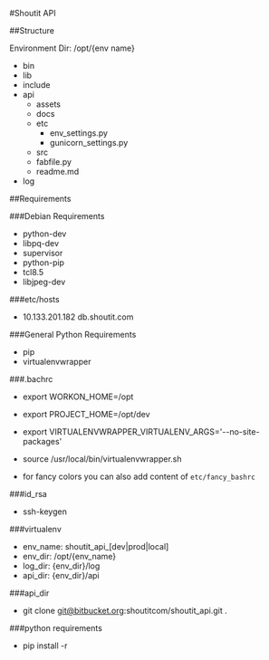 #Shoutit API

##Structure

Environment Dir: /opt/{env name}

* bin
* lib
* include
* api
    * assets
    * docs
    * etc
        * env_settings.py
        * gunicorn_settings.py
    * src
    * fabfile.py
    * readme.md
* log


##Requirements


###Debian Requirements
* python-dev
* libpq-dev
* supervisor
* python-pip
* tcl8.5
* libjpeg-dev


###etc/hosts
* 10.133.201.182  db.shoutit.com


###General Python Requirements
* pip
* virtualenvwrapper


###.bachrc
* export WORKON_HOME=/opt
* export PROJECT_HOME=/opt/dev
* export VIRTUALENVWRAPPER_VIRTUALENV_ARGS='--no-site-packages'
* source /usr/local/bin/virtualenvwrapper.sh

* for fancy colors you can also add content of `etc/fancy_bashrc`


###id_rsa
* ssh-keygen


###virtualenv
* env_name: shoutit_api_[dev|prod|local]
* env_dir: /opt/{env_name}
* log_dir: {env_dir}/log
* api_dir: {env_dir}/api


###api_dir
* git clone git@bitbucket.org:shoutitcom/shoutit_api.git .


###python requirements
* pip install -r 